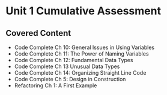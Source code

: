 # Unit 1 Cumulative Assessment

## Covered Content
- Code Complete Ch 10: General Issues in Using Variables
- Code Complete Ch 11: The Power of Naming Variables
- Code Complete Ch 12: Fundamental Data Types
- Code Complete Ch 13 Unusual Data Types
- Code Complete Ch 14: Organizing Straight Line Code
- Code Complete Ch 5: Design in Construction
- Refactoring Ch 1: A First Example 
